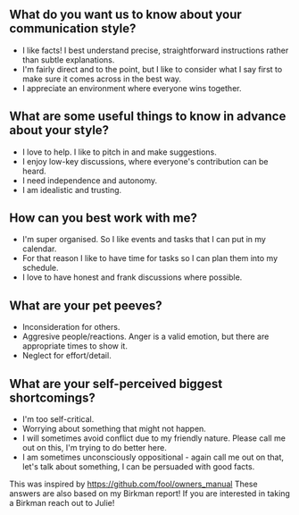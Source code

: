 
## What do you want us to know about your communication style?
- I like facts! I best understand precise, straightforward instructions rather than subtle explanations.
- I'm fairly direct and to the point, but I like to consider what I say first to make sure it comes across in the best way.
- I appreciate an environment where everyone wins together.

## What are some useful things to know in advance about your style?
- I love to help. I like to pitch in and make suggestions.
- I enjoy low-key discussions, where everyone's contribution can be heard.
- I need independence and autonomy.
- I am idealistic and trusting.

## How can you best work with me?
- I'm super organised. So I like events and tasks that I can put in my calendar.
- For that reason I like to have time for tasks so I can plan them into my schedule.
- I love to have honest and frank discussions where possible.

## What are your pet peeves?
- Inconsideration for others. 
- Aggresive people/reactions. Anger is a valid emotion, but there are appropriate times to show it.
- Neglect for effort/detail.


## What are your self-perceived biggest shortcomings?
- I'm too self-critical.
- Worrying about something that might not happen.
- I will sometimes avoid conflict due to my friendly nature. Please call me out on this, I'm trying to do better here.
- I am sometimes unconsciously oppositional - again call me out on that, let's talk about something, I can be persuaded with good facts.

This was inspired by https://github.com/fool/owners_manual
These answers are also based on my Birkman report! If you are interested in taking a Birkman reach out to Julie!
